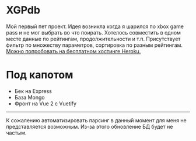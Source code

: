 # XGPdb
Мой первый пет проект. Идея возникла когда я шарился по xbox game pass и не мог выбрать во что поирать. Хотелось совместить в одном месте данные по рейтингам, продолжительности и т.п. Присутствует фильтр по множеству параметров, сортировка по разным рейтингам.
[Можно попробовать на бесплатном хостинге Heroku.](https://xgpdb.herokuapp.com/)
# Под капотом
- Бек на Express
- База Mongo
- Фронт на Vue 2 с Vuetify
____
К сожалению автоматизировать парсинг в данный момент для меня не представляется возможным. Из-за этого обновление БД будет не частым.
